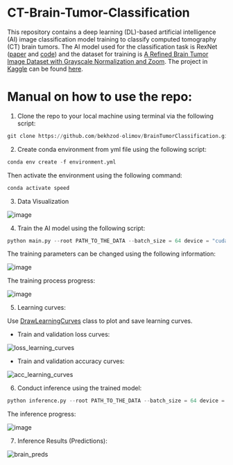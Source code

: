 # CT-Brain-Tumor-Classification

This repository contains a deep learning (DL)-based artificial intelligence (AI) image classification model training to classify computed tomography (CT) brain tumors. The AI model used for the classification task is RexNet ([paper](https://arxiv.org/pdf/2007.00992.pdf) and [code](https://github.com/clovaai/rexnet)) and the dataset for training is [A Refined Brain Tumor Image Dataset with Grayscale Normalization and Zoom](https://www.kaggle.com/datasets/thomasdubail/brain-tumors-256x256). The project in [Kaggle](https://www.kaggle.com/) can be found [here](https://www.kaggle.com/code/killa92/pytorch-resnet-18-99-9-accuracy).

# Manual on how to use the repo:

1. Clone the repo to your local machine using terminal via the following script:

```python
git clone https://github.com/bekhzod-olimov/BrainTumorClassification.git
```

2. Create conda environment from yml file using the following script:
```python
conda env create -f environment.yml
```
Then activate the environment using the following command:
```python
conda activate speed
```

3. Data Visualization

![image](https://github.com/bekhzod-olimov/CT-Brain-Tumor-Classification/assets/50166164/dfc56a5a-3fc6-41de-8aae-d90df0d1db49)

4. Train the AI model using the following script:
```python
python main.py --root PATH_TO_THE_DATA --batch_size = 64 device = "cuda:0"
```

The training parameters can be changed using the following information:

![image](https://github.com/bekhzod-olimov/BrainTumorClassification/assets/50166164/f41f2ada-bb1f-4fb7-b34b-f27134c5e015)

The training process progress:

![image](https://github.com/bekhzod-olimov/BrainTumorClassification/assets/50166164/e23d91c3-94f3-48ff-9709-3d0a795e0be2)

5. Learning curves:
   
Use [DrawLearningCurves](https://github.com/bekhzod-olimov/JellyfishClassifier/blob/80393cea3cdf497533f915d88481a3513b6cbcf7/main.py#L56C6-L56C6) class to plot and save learning curves.

* Train and validation loss curves:
  
![loss_learning_curves](https://github.com/bekhzod-olimov/CT-Brain-Tumor-Classification/assets/50166164/875bb60b-ec1a-473c-be6f-79ceacbe52ef)

* Train and validation accuracy curves:
  
![acc_learning_curves](https://github.com/bekhzod-olimov/CT-Brain-Tumor-Classification/assets/50166164/362d4984-852e-4688-85a3-9051bc507f46)

6. Conduct inference using the trained model:
```python
python inference.py --root PATH_TO_THE_DATA --batch_size = 64 device = "cuda:0"
```

The inference progress:

![image](https://github.com/bekhzod-olimov/BrainTumorClassification/assets/50166164/3e42d081-738f-431e-a993-ee5455849a26)

7. Inference Results (Predictions):

![brain_preds](https://github.com/bekhzod-olimov/CT-Brain-Tumor-Classification/assets/50166164/db6702ad-1c1c-4fdc-8d08-c35740393a70)
